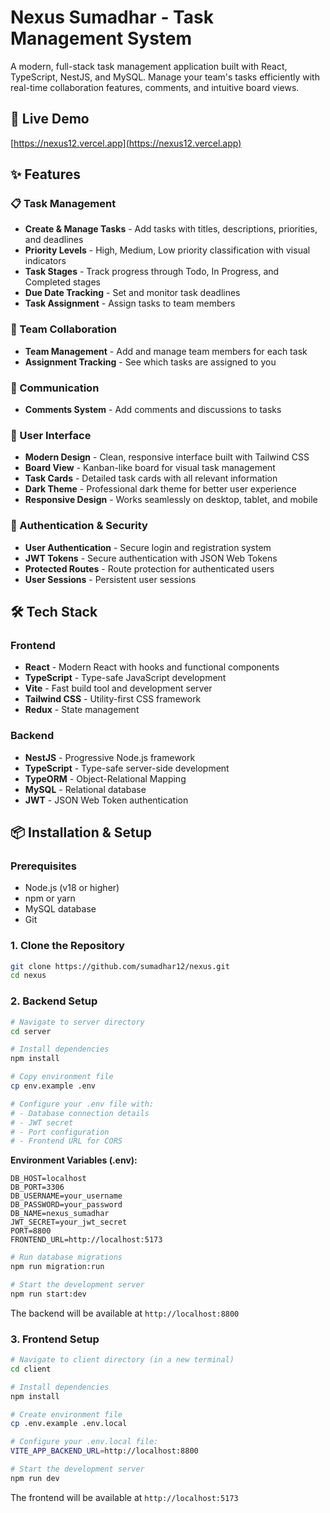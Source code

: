 # Nexus Sumadhar - Task Management System

A modern, full-stack task management application built with React, TypeScript, NestJS, and MySQL. Manage your team's tasks efficiently with real-time collaboration features, comments, and intuitive board views.

## 🚀 Live Demo
 [https://nexus12.vercel.app](https://nexus12.vercel.app)

## ✨ Features

### 📋 Task Management
- **Create & Manage Tasks** - Add tasks with titles, descriptions, priorities, and deadlines
- **Priority Levels** - High, Medium, Low priority classification with visual indicators
- **Task Stages** - Track progress through Todo, In Progress, and Completed stages
- **Due Date Tracking** - Set and monitor task deadlines
- **Task Assignment** - Assign tasks to team members

### 👥 Team Collaboration
- **Team Management** - Add and manage team members for each task
- **Assignment Tracking** - See which tasks are assigned to you

### 💬 Communication
- **Comments System** - Add comments and discussions to tasks

### 🎨 User Interface
- **Modern Design** - Clean, responsive interface built with Tailwind CSS
- **Board View** - Kanban-like board for visual task management
- **Task Cards** - Detailed task cards with all relevant information
- **Dark Theme** - Professional dark theme for better user experience
- **Responsive Design** - Works seamlessly on desktop, tablet, and mobile

### 🔐 Authentication & Security
- **User Authentication** - Secure login and registration system
- **JWT Tokens** - Secure authentication with JSON Web Tokens
- **Protected Routes** - Route protection for authenticated users
- **User Sessions** - Persistent user sessions

## 🛠️ Tech Stack

### Frontend
- **React** - Modern React with hooks and functional components
- **TypeScript** - Type-safe JavaScript development
- **Vite** - Fast build tool and development server
- **Tailwind CSS** - Utility-first CSS framework
- **Redux** - State management

### Backend
- **NestJS** - Progressive Node.js framework
- **TypeScript** - Type-safe server-side development
- **TypeORM** - Object-Relational Mapping
- **MySQL** - Relational database
- **JWT** - JSON Web Token authentication

## 📦 Installation & Setup

### Prerequisites
- Node.js (v18 or higher)
- npm or yarn
- MySQL database
- Git

### 1. Clone the Repository
```bash
git clone https://github.com/sumadhar12/nexus.git
cd nexus
```

### 2. Backend Setup

```bash
# Navigate to server directory
cd server

# Install dependencies
npm install

# Copy environment file
cp env.example .env

# Configure your .env file with:
# - Database connection details
# - JWT secret
# - Port configuration
# - Frontend URL for CORS
```

**Environment Variables (.env):**
```env
DB_HOST=localhost
DB_PORT=3306
DB_USERNAME=your_username
DB_PASSWORD=your_password
DB_NAME=nexus_sumadhar
JWT_SECRET=your_jwt_secret
PORT=8800
FRONTEND_URL=http://localhost:5173
```

```bash
# Run database migrations
npm run migration:run

# Start the development server
npm run start:dev
```

The backend will be available at `http://localhost:8800`

### 3. Frontend Setup

```bash
# Navigate to client directory (in a new terminal)
cd client

# Install dependencies
npm install

# Create environment file
cp .env.example .env.local

# Configure your .env.local file:
VITE_APP_BACKEND_URL=http://localhost:8800
```

```bash
# Start the development server
npm run dev
```

The frontend will be available at `http://localhost:5173`
